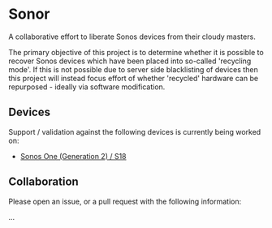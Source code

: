 # Sonor

A collaborative effort to liberate Sonos devices from their cloudy masters.

The primary objective of this project is to determine whether it is possible
to recover Sonos devices which have been placed into so-called 'recycling
mode'. If this is not possible due to server side blacklisting of devices
then  this project will instead focus effort of whether 'recycled' hardware
can be repurposed - ideally via software modification.

## Devices

Support / validation against the following devices is currently being worked
on:

* [Sonos One (Generation 2) / S18](devices/S18-One/README.md)

## Collaboration

Please open an issue, or a pull request with the following information:

...
